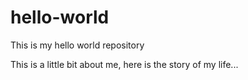 # hello-world
This is my hello world repository

This is a little bit about me, here is the story of my life...
